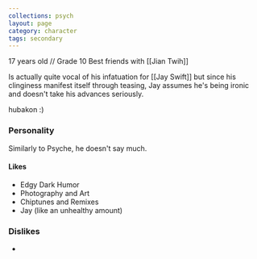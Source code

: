 ```yaml
---
collections: psych
layout: page
category: character
tags: secondary
---
```


17 years old // Grade 10
Best friends with [[Jian Twih]]

Is actually quite vocal of his infatuation for [[Jay Swift]] but since his clinginess manifest itself through teasing, Jay assumes he's being ironic and doesn't take his advances seriously.

hubakon :)
### Personality
Similarly to Psyche, he doesn't say much.
#### Likes
- Edgy Dark Humor
- Photography and Art
- Chiptunes and Remixes
- Jay (like an unhealthy amount)
### Dislikes
- 